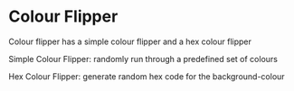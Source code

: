 # Colour Flipper

Colour flipper has a simple colour flipper and a hex colour flipper

Simple Colour Flipper: randomly run through a predefined set of colours

Hex Colour Flipper: generate random hex code for the background-colour
